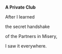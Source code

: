 **A Private Club**

After I learned

the secret handshake

of the Partners in Misery,

I saw it everywhere.